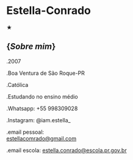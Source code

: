 # Estella-Conrado
★

## {_Sobre mim_}

.2007

.Boa Ventura de São Roque-PR

.Católica

.Estudando no ensino médio 

.Whatsapp: +55 998309028 

.Instagram: @iam.estella_

.email pessoal:         
estellacomrado@gmail.com 

.email escola:  estella.conrado@escola.pr.gov.br 




